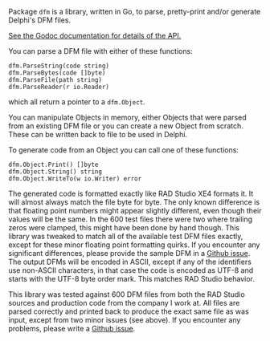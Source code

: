 Package `dfm` is a library, written in Go, to parse, pretty-print and/or generate Delphi's DFM files.

[See the Godoc documentation for details of the API.](https://godoc.org/github.com/gonutz/dfm)

You can parse a DFM file with either of these functions:

	dfm.ParseString(code string)
	dfm.ParseBytes(code []byte)
	dfm.ParseFile(path string)
	dfm.ParseReader(r io.Reader)

which all return a pointer to a `dfm.Object`.

You can manipulate Objects in memory, either Objects that were parsed from an existing DFM file or you can create a new Object from scratch. These can be written back to file to be used in Delphi.

To generate code from an Object you can call one of these functions:

	dfm.Object.Print() []byte
	dfm.Object.String() string
	dfm.Object.WriteTo(w io.Writer) error

The generated code is formatted exactly like RAD Studio XE4 formats it. It will almost always match the file byte for byte. The only known difference is that floating point numbers might appear slightly different, even though their values will be the same. In the 600 test files there were two where trailing zeros were clamped, this might have been done by hand though. This library was tweaked to match all of the available test DFM files exactly, except for these minor floating point formatting quirks. If you encounter any significant differences, please provide the sample DFM in a [Github issue](https://github.com/gonutz/dfm/issues).
The output DFMs will be encoded in ASCII, except if any of the identifiers use non-ASCII characters, in that case the code is encoded as UTF-8 and starts with the UTF-8 byte order mark. This matches RAD Studio behavior.

This library was tested against 600 DFM files from both the RAD Studio sources and production code from the company I work at. All files are parsed correctly and printed back to produce the exact same file as was input, except from two minor issues (see above). If you encounter any problems, please write a [Github issue](https://github.com/gonutz/dfm/issues).
